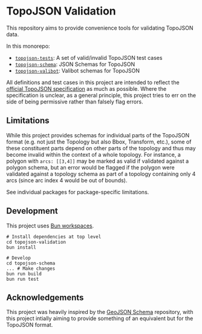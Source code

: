 # TopoJSON Validation

This repository aims to provide convenience tools for validating TopoJSON data.

In this monorepo:
- [`topojson-tests`](https://github.com/sruenwg/topojson-validation/tree/main/packages/topojson-tests): A set of valid/invalid TopoJSON test cases
- [`topojson-schema`](https://github.com/sruenwg/topojson-validation/tree/main/packages/topojson-schema): JSON Schemas for TopoJSON
- [`topojson-valibot`](https://github.com/sruenwg/topojson-validation/tree/main/packages/topojson-valibot): Valibot schemas for TopoJSON

All definitions and test cases in this project are intended to reflect the [official TopoJSON specification](https://github.com/topojson/topojson-specification) as much as possible.
Where the specification is unclear, as a general principle, this project tries to err on the side of being permissive rather than falsely flag errors.


## Limitations

While this project provides schemas for individual parts of the TopoJSON format (e.g. not just the Topology but also Bbox, Transform, etc.), some of these constituent parts depend on other parts of the topology and thus may become invalid within the context of a whole topology. For instance, a polygon with `arcs: [[3,4]]` may be marked as valid if validated against a polygon schema, but an error would be flagged if the polygon were validated against a topology schema as part of a topology containing only 4 arcs (since arc index 4 would be out of bounds).

See individual packages for package-specific limitations.


## Development

This project uses [Bun workspaces](https://bun.sh/docs/install/workspaces).
```
# Install dependencies at top level
cd topojson-validation
bun install

# Develop
cd topojson-schema
... # Make changes
bun run build
bun run test
```


## Acknowledgements

This project was heavily inspired by the [GeoJSON Schema](https://github.com/geojson/schema) repository, with this project intially aiming to provide something of an equivalent but for the TopoJSON format.

